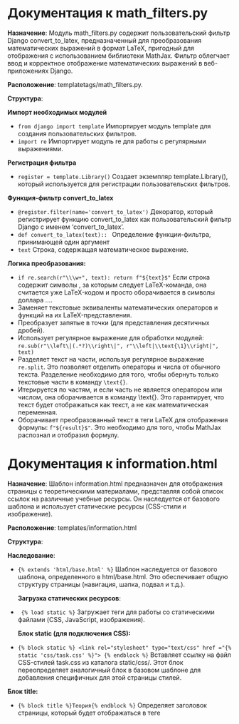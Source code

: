 
# Документация к math_filters.py

**Назначение**: Модуль math_filters.py содержит пользовательский фильтр Django convert_to_latex, предназначенный для преобразования математических выражений в формат LaTeX, пригодный для отображения с использованием библиотеки MathJax. Фильтр облегчает ввод и корректное отображение математических выражений в веб-приложениях Django.

**Расположение**: templatetags/math_filters.py.

 **Структура**:

**Импорт необходимых модулей**
*   ```from django import template``` Импортирует модуль template для создания пользовательских фильтров.
*   ```import re``` Импортирует модуль re для работы с регулярными выражениями.

**Регистрация фильтра**
*   ```register = template.Library()``` Создает экземпляр template.Library(), который используется для регистрации пользовательских фильтров.

**Функция-фильтр convert_to_latex**
*    ```@register.filter(name='convert_to_latex')```
  Декоратор, который регистрирует функцию convert_to_latex как пользовательский фильтр Django с именем ‘convert_to_latex’.
*    ```def convert_to_latex(text):: ``` 
  Определение функции-фильтра, принимающей один аргумент
*   ```text``` Строка, содержащая математическое выражение.

**Логика преобразования:**
*  ```if re.search(r"\\\w+", text): return f"${text}$"```
   Если строка содержит символы \, за которым следует LaTeX-команда, она считается уже LaTeX-кодом и просто оборачивается в символы доллара $...$.
*   Заменяет текстовые эквиваленты математических операторов и функций на их LaTeX-представления.
*   Преобразует запятые в точки (для представления десятичных дробей).
*   Использует регулярное выражение для обработки модулей: ```re.sub(r"\\left\|(.*?)\\right\|", r"\\left|\\text{\1}\\right|", text)```
*   Разделяет текст на части, используя регулярное выражение ```re.split```. Это позволяет отделить операторы и числа от обычного текста. Разделение необходимо для того, чтобы обернуть только текстовые части в команду ```\text{}```.
*   Итерируется по частям, и если часть не является оператором или числом, она оборачивается в команду \text{}. Это гарантирует, что текст будет отображаться как текст, а не как математическая переменная.
*   Оборачивает преобразованный текст в теги LaTeX для отображения формулы: ```f"${result}$"```. Это необходимо для того, чтобы MathJax распознал и отобразил формулу.



# Документация к information.html

**Назначение**: Шаблон information.html предназначен для отображения страницы с теоретическими материалами, представляя собой список ссылок на различные учебные ресурсы. 
Он наследуется от базового шаблона и использует статические ресурсы (CSS-стили и изображение).

**Расположение**: templates/information.html

**Структура**:


 **Наследование**:
*   ```{% extends 'html/base.html' %}``` Шаблон наследуется от базового шаблона, определенного в html/base.html. Это обеспечивает общую структуру страницы (навигация, шапка, подвал и т.д.).

     **Загрузка статических ресурсов**:
*   ``` {% load static %}``` Загружает теги для работы со статическими файлами (CSS, JavaScript, изображения).

     **Блок static (для подключения CSS):**
*   ```{% block static %} <link rel="stylesheet" type="text/css" href ="{% static 'css/task.css' %}"> {% endblock %}``` Вставляет ссылку на файл CSS-стилей task.css из каталога static/css/. Этот блок переопределяет аналогичный блок в базовом шаблоне для добавления специфичных для этой страницы стилей.

  **Блок title:**
*   ```{% block title %}Теория{% endblock %}``` Определяет заголовок страницы, который будет отображаться в теге <title> в <head> страницы.

 **Блок content:**
*   ```{% block content %}``` Определяет основное содержимое страницы.
*   ```div class="container"```Основной контейнер для контента.
*   ```div class="container transparent-bg``` Вложенный контейнер с классом transparent-bg для стилизации фона.
*   ```h3``` Заголовки для каждого раздела теоретических материалов.
*   ```a``` Ссылки на внешние ресурсы с теоретическими материалами. Атрибут href содержит URL-адреса учебных материалов.
*   ```<p><a href="{% url 'task' %}"><img src="" alt="Назад" width="35" height="35"></a></p>``` Ссылка для возврата на предыдущую страницу с задачами.
*   ```{% url 'task' %}``` Используется шаблонный тег Django для генерации URL-адреса, связанного с именем представления task.
*    ```<img src="">```: Вставляет изображение “Назад” из каталога static/images/.





# Документация к шаблону task.html

**Назначение:** Шаблон task.html предназначен для отображения текущего задания в приложении, предоставляя пользователю информацию о задании, возможность ввести ответ и перейти к связанным ресурсам. 
Он использует базовый шаблон, статические ресурсы, фильтр LaTeX и динамические данные.

**Расположение**: templates/task.html

**Cтруктура:**


**Наследование**
*   ```{% extends 'html/base.html' %}``` Шаблон наследуется от базового шаблона html/base.html, обеспечивая базовую структуру страницы.

**Загрузка статических ресурсов**
*   ```{% load static %}``` Загружает теги для работы со статическими файлами (CSS, JavaScript, изображения).

 **Блок static (для подключения CSS)**
*   ```{% block static %}<link rel="stylesheet" type="text/css" href="{% static 'css/task.css' %}">{% endblock %}``` Вставляет ссылку на CSS-файл task.css из каталога static/css/, специфичный для страницы заданий.

**Блок title (для заголовка страницы)**
*   ``` { % block title %}Задание{% endblock %}``` Определяет заголовок страницы, который отображается в теге <title> в <head>.

**Загрузка фильтров**
*   ```{% load math_filters %}``` Загружает пользовательский фильтр convert_to_latex (описан в документации к math_filters.py), который преобразует математические выражения в формат LaTeX.

**Блок content (для основного контента)**
*   ```{% block content %}``` Содержит основное содержимое страницы задания.
*   ```div class="container mt-4 mb-4"``` Основной контейнер с отступами сверху и снизу.

**Строка с прогрессом**
*   ```div class="row"```Строка для отображения прогресса.
*   ``` <div class="col-2 offset-1">...</div>``` Колонка для изображения.
*   ```<img src="" ...>``` Отображает изображение.
*   ``` <div class="col-8">...</div>``` Колонка для отображения прогресс-бара.
*   ```<img src="" ...>``` Отображает изображение прогресс-бара. {{ index }} переменная, указывающая на текущее задание.
*   ```div class="container transparent-bg"``` Контейнер с классом transparent-bg для стилизации фона.

 **Вывод задания**
*   ```<div class="row ms-3 mt-5">...</div>``` Строка с заголовком задания и текстом задания.
*   ```{% load math_filters %}``` Загрузка фильтра для обработки математических выражений.
*   ``` <p><b>Задание {{ i }}</b></p>``` Отображает номер задания, используя переменную i.
*   ```<p>{{ task.text|convert_to_latex|safe }}</p>``` Отображает текст задания, применив фильтр convert_to_latex для преобразования в LaTeX и safe, чтобы отобразить HTML-код.

**Отображение изображения**
*   ```{% if task.image_name %}``` Условный блок, который отображает изображение, если свойство task.image_name существует.
*   ```<img src="" ...>``` Отображает изображение задания.

 **Форма для ответа**
*   ```<form method="post" class="d-flex align-items-center">... </form>``` Форма для ввода ответа.
*   ```{% csrf_token %}``` Токен для защиты от CSRF атак.
*   ```<input type="text" ...>``` Поле для ввода ответа.
*   ```<button type="submit" class="btn btn-success btn-task ms-3">Отправить ответ</button>``` Кнопка для отправки ответа.

 **Ссылка на теорию**
*   ```<a href="{% url 'information' %}"><img title="Теория" src="{% static 'icons/question.png' %}" ...>``` Ссылка на страницу с теорией.

 **Ссылка “Назад”**
*   ```<a href="{% url 'items' %}"><img src="" ...>``` Ссылка для возврата на страницу со списком заданий.
